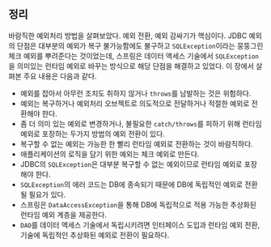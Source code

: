 ## 정리

바람직한 예외처리 방법을 살펴보았다. 예외 전환, 예외 감싸기가 핵심이다. JDBC 예외의 단점은 대부분의 예외가 복구 불가능함에도 불구하고 `SQLException`이라는 뭉뚱그린 체크 예외를 뿌려준다는 것이었는데, 스프링은 데이터 액세스 기술에서 `SQLException`을 의미있는 런타임 예외로 바꾸는 방식으로 해당 단점을 해결하고 있었다. 이 장에서 살펴본 주요 내용은 다음과 같다.

- 예외를 잡아서 아무런 조치도 취하지 않거나 `throws`를 남발하는 것은 위험하다.
- 예외는 복구하거나 예외처리 오브젝트로 의도적으로 전달하거나 적절한 예외로 전환해야 한다.
- 좀 더 의미 있는 예외로 변경하거나, 불필요한 `catch/throws`를 피하기 위해 런타임 예외로 포장하는 두가지 방법의 예외 전환이 있다.
- 복구할 수 없는 예외는 가능한 한 빨리 런타임 예외로 전환하는 것이 바람직하다.
- 애플리케이션의 로직을 담기 위한 예외는 체크 예외로 만든다.
- JDBC의 `SQLException`은 대부분 복구할 수 없는 예외이므로 런타임 예외로 포장해야 한다.
- `SQLException`의 에러 코드는 DB에 종속되기 때문에 DB에 독립적인 예외로 전환될 필요가 있다.
- 스프링은 `DataAccessException`을 통해 DB에 독립적으로 적용 가능한 추상화된 런타임 예외 계층을 제공한다.
- `DAO`를 데이터 액세스 기술에서 독립시키려면 인터페이스 도입과 런타임 예외 전환, 기술에 독립적인 추상화된 예외로 전환이 필요하다.
